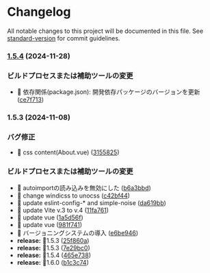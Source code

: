 # Changelog

All notable changes to this project will be documented in this file. See [standard-version](https://github.com/conventional-changelog/standard-version) for commit guidelines.

### [1.5.4](https://github.com/annrie/Vuedation/compare/v1.5.3...v1.5.4) (2024-11-28)


### ビルドプロセスまたは補助ツールの変更

* 🤖 依存関係(package.json): 開発依存パッケージのバージョンを更新 ([ce7f713](https://github.com/annrie/Vuedation/commit/ce7f713b673cc8027904df6223bf7804dccaa4a0))

### 1.5.3 (2024-11-08)


### バグ修正

* 🐛 css content(About.vue) ([3155825](https://github.com/annrie/Vuedation/commit/3155825736083ba8f7deb57ac7845bfeba0753e5))


### ビルドプロセスまたは補助ツールの変更

* 🤖 autoimportの読み込みを無効にした ([b6a3bbd](https://github.com/annrie/Vuedation/commit/b6a3bbd9aa1c402d9bc50dfda86b160ced020338))
* 🤖 change windicss to unocss ([c42bf44](https://github.com/annrie/Vuedation/commit/c42bf44beb1301506528f7d7399ef68001ca51eb))
* 🤖 update eslint-config-* and simple-noise ([da619bb](https://github.com/annrie/Vuedation/commit/da619bb8c238c2874a819c87ca8fc46ded0f1dfe))
* 🤖 update Vite v.3 to v.4 ([11fa761](https://github.com/annrie/Vuedation/commit/11fa7615aa43e525c325077f36133ec56838973e))
* 🤖 update vue ([1a5d56f](https://github.com/annrie/Vuedation/commit/1a5d56f8fa4b08110be7054f48dcd4ed6527a23f))
* 🤖 update vue ([981f741](https://github.com/annrie/Vuedation/commit/981f7415e89a8b794b2bd9674cd7627a36b69ece))
* 🤖 バージョニングシステムの導入 ([e6be946](https://github.com/annrie/Vuedation/commit/e6be946bd34715b6d917bccc782160940c27219d))
* **release:** 🏹1.5.3 ([25f860a](https://github.com/annrie/Vuedation/commit/25f860a8273e364f72a4a009ca547d3d9856d750))
* **release:** 🏹1.5.3 ([7e29bc0](https://github.com/annrie/Vuedation/commit/7e29bc0e828b1dfcdc30c88eaa5154524d899877))
* **release:** 🏹1.5.4 ([465e738](https://github.com/annrie/Vuedation/commit/465e738345f9a1e49819516d5e7bc7cb575ee606))
* **release:** 🏹1.6.0 ([b1c3c74](https://github.com/annrie/Vuedation/commit/b1c3c74696368f8260456ae5ec44983578bd489a))
